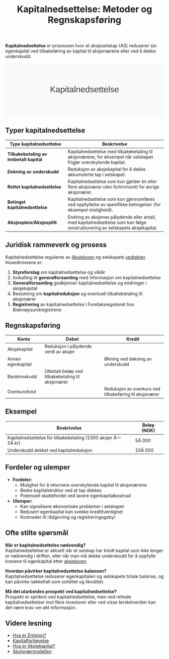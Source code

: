 ﻿---
title: "Kapitalnedsettelse: Metoder og Regnskapsføring"
seoTitle: "Kapitalnedsettelse: Metoder og Regnskapsføring"
meta_description: '**Kapitalnedsettelse** er prosessen hvor et aksjeselskap (AS) reduserer sin egenkapital ved tilbakeføring av kapital til aksjonærene eller ved å dekke unders...'
slug: kapitalnedsettelse
type: blog
layout: pages/single
---

**Kapitalnedsettelse** er prosessen hvor et aksjeselskap (AS) reduserer sin egenkapital ved tilbakeføring av kapital til aksjonærene eller ved å dekke underskudd.

![Kapitalnedsettelse konsept](kapitalnedsettelse-image.svg)

## Typer kapitalnedsettelse

| Type kapitalnedsettelse                  | Beskrivelse                                                                                             |
|------------------------------------------|---------------------------------------------------------------------------------------------------------|
| **Tilbakebetaling av innbetalt kapital** | Kapitalnedsettelse med tilbakebetaling til aksjonærene, for eksempel når selskapet frigjør overskytende kapital. |
| **Dekning av underskudd**                | Reduksjon av aksjekapital for å dekke akkumulerte tap i selskapet.                                      |
| **Rettet kapitalnedsettelse**            | Kapitalnedsettelse som kun gjelder én eller flere aksjonærer uten fortrinnsrett for øvrige aksjonærer.   |
| **Betinget kapitalnedsettelse**          | Kapitalnedsettelse som kun gjennomføres ved oppfyllelse av spesifikke betingelser (for eksempel mislighold). |
| **Aksjespleis/Aksjesplitt**              | Endring av aksjenes pålydende eller antall, med kapitalnedsettelse som kan følge omstrukturering av selskapets aksjekapital. |

## Juridisk rammeverk og prosess

Kapitalnedsettelse reguleres av [Aksjeloven](/blogs/regnskap/hva-er-aksjeloven "Hva er Aksjeloven? Regler for Aksjeselskaper i Norge") og selskapets [vedtekter](/blogs/regnskap/hva-er-vedtekter-for-aksjeselskap "Hva er Vedtekter for Aksjeselskap? Krav og Innhold"). Hovedtrinnene er:

1. **Styreforslag** om kapitalnedsettelse og vilkår
2. Innkalling til **generalforsamling** med informasjon om kapitalnedsettelse
3. **Generalforsamling** godkjenner kapitalnedsettelse og endringer i aksjekapital
4. Beslutning om **kapitalreduksjon** og eventuell tilbakebetaling til aksjonærer
5. **Registrering** av kapitalnedsettelse i Foretaksregisteret hos Brønnøysundregistrene

## Regnskapsføring

| Konto             | Debet                                             | Kredit                                               |
|-------------------|---------------------------------------------------|------------------------------------------------------|
| Aksjekapital      | Reduksjon i pålydende verdi av aksjer             |                                                      |
| Annen egenkapital |                                                   | Økning ved dekning av underskudd                     |
| Bankinnskudd      | Utbetalt beløp ved tilbakebetaling til aksjonærer  |                                                      |
| Overkursfond      |                                                   | Reduksjon av overkurs ved tilbakeføring til aksjonærer |

## Eksempel

| Beskrivelse                                                   | Beløp (NOK) |
|---------------------------------------------------------------|-------------|
| Kapitalnedsettelse for tilbakebetaling (1000 aksjer Ã— 5Â kr)   | 5Â 000       |
| Underskudd dekket ved kapitalreduksjon                         | 10Â 000      |

## Fordeler og ulemper

- **Fordeler:**
  - Mulighet for å returnere overskytende kapital til aksjonærene
  - Bedre kapitalstruktur ved at tap dekkes
  - Potensiell skattefordel ved lavere egenkapitalkostnad
- **Ulemper:**
  - Kan signalisere økonomiske problemer i selskapet
  - Redusert egenkapital kan svekke kredittverdighet
  - Kostnader til rådgivning og registreringsgebyr

## Ofte stilte spørsmål

**Når er kapitalnedsettelse nødvendig?**  
Kapitalnedsettelse er aktuelt når et selskap har bindt kapital som ikke lenger er nødvendig i driften, eller når man må dekke underskudd for å oppfylle kravene til egenkapital etter [aksjeloven](/blogs/regnskap/hva-er-aksjeloven "Hva er Aksjeloven? Regler for Aksjeselskaper i Norge").

**Hvordan påvirker kapitalnedsettelse balansen?**  
Kapitalnedsettelse reduserer egenkapitalen og selskapets totale balanse, og kan påvirke nøkkeltall som soliditet og likviditet.

**Må det utarbeides prospekt ved kapitalnedsettelse?**  
Prospekt er sjeldent ved kapitalnedsettelse, men ved rettede kapitalnedsettelser mot flere investorer eller ved visse terskelverdier kan det være krav om økt informasjon.

## Videre lesning

- [Hva er Emisjon?](/blogs/regnskap/emisjon "Hva er Emisjon? En komplett guide til kapitalforhøyelse og aksjeutstedelse")
- [Kapitalforhøyelse](/blogs/regnskap/kapitalforhoyelse "Kapitalforhøyelse: Metoder og Regnskapsføring")
- [Hva er Aksjekapital?](/blogs/regnskap/hva-er-aksjekapital "Hva er Aksjekapital? Komplett guide til aksjekapital og selskapsetablering")
- [Aksjonærmodellen](/blogs/regnskap/aksjonaermodellen "Aksjonærmodellen: Skattemodell for Utbytte og Gevinst")










